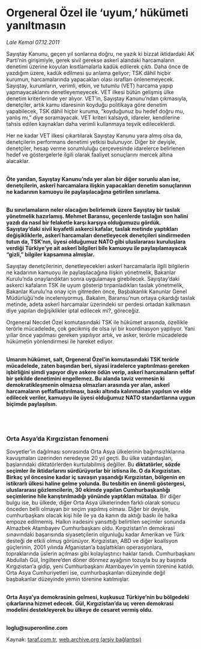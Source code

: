 # Orgeneral Özel ile ‘uyum,’ hükümeti yanıltmasın

*Lale Kemal 07.12.2011*

<div class="yazi"><p>Sayıştay Kanunu, geçen yıl sonlarına doğru, ne yazık ki bizzat iktidardaki AK Parti’nin girişimiyle, gerek sivil gerekse askerî alandaki harcamaların denetimi üzerine koyulan kısıtlamalarla kadük edilerek çıktı. Daha önce de yazdığım üzere, kadük edilmesi şu anlama geliyor; TSK dâhil hiçbir kurumun, harcamalarında yapacakları olası israfları önlenemeyecek. Sayıştay, kurumların, verimli, etkin, ve tutumlu (VET) harcama yapıp yapmayacaklarını denetleyemeyecek. VET ilkesi bütün gelişmiş ülke denetim kriterlerinde yer alıyor. VET’in, Sayıştay Kanunu’ndan çıkmasıyla, denetçiler, artık kamu idaresinin koyduğu politikaya göre denetim yapabilecek, TSK dâhil hiçbir kuruma, “koyduğunuz bu hedef doğru mu, yanlış mı,” diye soramayacak. VET kriteri kalsaydı, idareler, kendilerine tahsis edilen kaynakları daha verimli kullanmaya teşvik edileceklerdi. </p>
<p>Her ne kadar VET ilkesi çıkartılarak Sayıştay Kanunu yara almış olsa da, denetçilerin performans denetimi yetkisi bulunuyor. Diğer bir deyişle, denetçiler, hesap verme sorumluluğu çerçevesinde idarelerce belirlenen hedef ve göstergelerle ilgili olarak faaliyet sonuçlarını mercek altına alacaklar. </p>
<p><b><br/>Öte yandan, Sayıştay Kanunu’nda yer alan bir diğer sorunlu alan ise, denetçilerin, askerî harcamalara ilişkin yapacakları denetim sonuçlarının ne kadarının kamuoyu ile paylaşılacağına getirilen sınırlama. </b></p>
<p><b><br/>Bu sınırlamaların neler olacağını belirlemek üzere Sayıştay bir taslak yönetmelik hazırlamış. Mehmet Baransu, geçenlerde taslağın son halini yazdı da nasıl bir felaketle karşı karşıya olduğumuzu gördük. Sayıştay’daki sivil kıyafetli askerci kafalar, taslak metinde yaptıkları değişikliklerle, askerî harcamaları denetleyecek denetçileri sindirmeden tutun da, TSK’nın, üyesi olduğumuz NATO gibi uluslararası kuruluşlara verdiği Türkiye’ye ait askerî bilgileri bile kamuoyu ile paylaşılamayacak “gizli,” bilgiler kapsamına almışlar. </b></p>
<p>Sayıştay denetçilerinin, denetleyecekleri askerî harcamalarla ilgili bilgilerin ne kadarının kamuoyu ile paylaşılacağına ilişkin yönetmelik, Bakanlar Kurulu’nda onaylandıktan sonra uygulamaya girebilecek. Sayıştay’daki askerci kafaların TSK ile uyum gösterip tırpanladıkları taslak yönetmelik, Bakanlar Kurulu’na onay için gitmeden önce, Başbakanlık Kanunlar Genel Müdürlüğü’nde inceleniyormuş. Bakalım, Baransu’nun ortaya çıkardığı taslak metinde, adeta askerî harcamalar üzerindeki sır perdesi ortadan kalkmasın diye yapılan değişiklikler iptal edilecek mi?, göreceğiz. </p>
<p>Orgeneral Necdet Özel komutasındaki TSK ile hükümet arasında, özellikle terörle mücadelede, çok gecikmiş de olsa iyi bir koordinasyon yapılıyor. Yani yıllar önce yapılması gereken yapılıyor artık, ve asker, terörle mücadelede hükümetin yönlendirmesi ile hareket ediyor. </p>
<p><b><br/>Umarım hükümet, salt, Orgeneral Özel’in komutasındaki TSK terörle mücadelede, zaten başından beri, siyasi iradelerce yaptırılması gereken işbirliğini şimdi yapıyor diye askere ödün verip, askerî harcamaların şeffaf bir şekilde denetimini engellemez. Bu alanda taviz vermesin ki demokratikleşmenin olmazsa olmazları arasında yer alan, askerî harcamaların şeffaflaştırılması, baskı altında kalınmadan yapılsın ve elde edilecek veriler, kamuoyu ile üyesi olduğumuz NATO standartlarına uygun biçimde paylaşılsın. </b></p>
<p><b> </b></p>
<h3><br/>Orta Asya’da Kırgızistan fenomeni </h3>
<p>Sovyetler’in dağılması sonrasında Orta Asya ülkelerinin bağımsızlıklarına kavuşmaları üzerinden neredeyse 20 yıl geçti. Bu ülke vatandaşları, başlarındaki diktatörlerden kurtulabilmiş değiller. Bu <b>diktatörler, sözde seçimler ile iktidarlarını sürdürüyorlar bir istisna ile. O da Kırgızistan.</b> <b>Birkaç yıl öncesine kadar iç savaşın yaşandığı Kırgızistan, bölgenin en istikrarlı ülkesi haline gelme yolunda. Bu tesbitin en önemli göstergesi, uluslararası gözlemcilerin, 30 ekimde yapılan Cumhurbaşkanlığı seçimlerine hile karıştırılmadığı yönünde yaptıkları mütalaa</b>. Bir diğer bulgu ise, bu ülkede, diğer Orta Asya ülkelerinden farklı olarak sonucu önceden belli olmayan bir seçim yapılmış olması. Diğer bir deyişle, cumhurbaşkanı olacak kişi hile ile ya da kanın da aktığı baskı ile halka empoze edilmemiş. Halkın iradesini yansıttığı belirtilen seçimler sonunda Almazbek Atambayev Cumhurbaşkanı oldu. Kırgızistan’ın demokrasi sınavındaki başarısında siyasetçilerin olgunluğu kadar Amerikan ve Türk desteği de etkili olmuş görünüyor. Kırgızistan, ABD ve diğer koalisyon güçlerinin, 2001 yılında Afganistan’a başlattıkları operasyonlara, topraklarında üslerin açılması gibi kolaylaştırıcı haklar tanıdı. Cumhurbaşkanı Abdullah Gül, İngiltere’den döner dönmez ayağının tozuyla bu ay başında Kırgızistan’a gidip, yeni Cumhurbaşkanı Atambayev’in yemin törenine katıldı. Orta Asya Cumhuriyetleri ise, cumhurbaşkanları düzeyinde değil başbakanlar düzeyinde yemin törenine katılmışlar. </p>
<p><b><br/>Orta Asya’ya demokrasinin gelmesi, kuşkusuz Türkiye’nin bu bölgedeki çıkarlarına hizmet edecek. Gül, Kırgızistan’da uç veren demokrasi modelini destekleyerek bu ülkeye de cesaret vermiş oldu.</b></p>
<p><b><br/>loglu@superonline.com</b></p>
</div>

Kaynak: [taraf.com.tr](http://www.taraf.com.tr/lale-kemal/makale-orgeneral-ozel-ile-uyum-hukumeti-yaniltmasin.htm), [web.archive.org (arşiv bağlantısı)](http://web.archive.org/web/20130817004459/http://www.taraf.com.tr/lale-kemal/makale-orgeneral-ozel-ile-uyum-hukumeti-yaniltmasin.htm)
